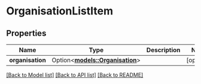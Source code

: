 # OrganisationListItem

## Properties

Name | Type | Description | Notes
------------ | ------------- | ------------- | -------------
**organisation** | Option<[**models::Organisation**](Organisation.md)> |  | [optional]

[[Back to Model list]](../README.md#documentation-for-models) [[Back to API list]](../README.md#documentation-for-api-endpoints) [[Back to README]](../README.md)


